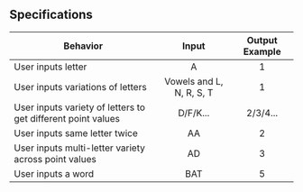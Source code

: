 ## Specifications
| Behavior | Input | Output Example |
|-------------|:-----:|:--:|
| User inputs  letter | A | 1 |
| User inputs variations of letters  |Vowels and L, N, R, S, T  | 1 |
| User inputs variety of letters to get different point values  | D/F/K... | 2/3/4... |
| User inputs same letter twice | AA | 2 |
| User inputs multi-letter variety across point values | AD | 3 |
| User inputs a word | BAT | 5 |
